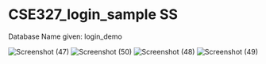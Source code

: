 # CSE327_login_sample SS

Database Name given: login_demo


![Screenshot (47)](https://user-images.githubusercontent.com/93445792/218331905-1995bf2e-8a97-4ce9-9c67-0231a24e9308.png)
![Screenshot (50)](https://user-images.githubusercontent.com/93445792/218331998-521e13a8-d81d-48ae-8d68-7a7ccb8898fa.png)
![Screenshot (48)](https://user-images.githubusercontent.com/93445792/218331999-561c10fd-a6a6-4a76-9239-f87ed466cd43.png)
![Screenshot (49)](https://user-images.githubusercontent.com/93445792/218332000-0711ec26-750c-45ac-a8de-332c4d3ad943.png)
